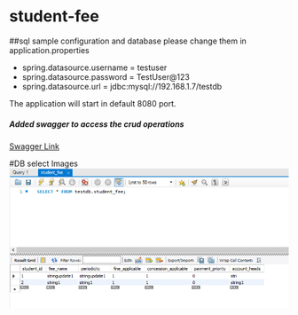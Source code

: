 # student-fee

##sql sample configuration and database please change them in application.properties
- spring.datasource.username = testuser
- spring.datasource.password = TestUser@123
- spring.datasource.url = jdbc:mysql://192.168.1.7/testdb

The application will start in default 8080 port.

##### Added swagger to access the crud operations 
[Swagger Link](http://localhost:8080/swagger-ui.html)

#DB select Images
![](/images/DB%20select.PNG)
